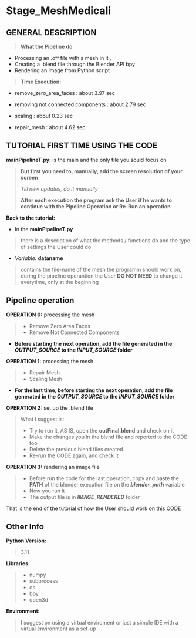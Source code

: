 # Stage_MeshMedicali

## GENERAL DESCRIPTION
> **What the Pipeline do** 
- Processing an .off file with a mesh in it ,
- Creating a .blend file through the Blender API bpy
- Rendering an image from Python script


> **Time Execution:**

- remove_zero_area_faces : about 3.97 sec

- removing not connected components : about 2.79 sec

- scaling : about 0.23 sec

- repair_mesh : about 4.62 sec

## TUTORIAL FIRST TIME USING THE CODE
**mainPipelineT.py:** is the main and the only file you sould focus on

> **But first you need to, manually, add the screen resolution of your screen**
> 
> *Till new updates, do it manually*
> 
> **After each execution the program ask the User if he wants to continue with the Pipeline Operation or Re-Run an operation**

**Back to the tutorial:** 

-  In the **mainPipelineT.py** 
> there is a description of what the methods / functions do and the type of settings the User could do

- *Variable:* **dataname**
> contains the file-name of the mesh the programm should work on, during the pipeline operantion the User **DO NOT NEED** to change it everytime, only at the beginning

## Pipeline operation
**OPERATION 0:** processing the mesh
> - Remove Zero Area Faces
> - Remove Not Connected Components

- **Before starting the next operation, add the file generated in the *OUTPUT_SOURCE* to the *INPUT_SOURCE* folder**

**OPERATION 1:** processing the mesh
> - Repair Mesh
> - Scaling Mesh

- **For the last time, before starting the next operation, add the file generated in the *OUTPUT_SOURCE* to the *INPUT_SOURCE* folder**

**OPERATION 2:** set up the .blend file
> What I suggest is:
> - Try to run it, AS IS, open the **outFinal.blend** and check on it
> - Make the changes you in the blend file and reported to the CODE too
> - Delete the previous blend files created
> - Re-run the CODE again, and check it

**OPERATION 3:** rendering an image file
> - Before run the code for the last operation, copy and paste the **PATH** of the blender execution file on the ***blender_path*** variable
> - Now you run it
> - The output file is in ***IMAGE_RENDERED*** folder

That is the end of the tutorial of how the User should work on this CODE


## Other Info
**Python Version:**
>3.11

**Libraries:**
> - numpy
> - subprocess
> - os
> - bpy
> - open3d

**Environment:**
> I suggest on using a virtual enviroment or just a simple IDE with a virtual environment as a set-up
